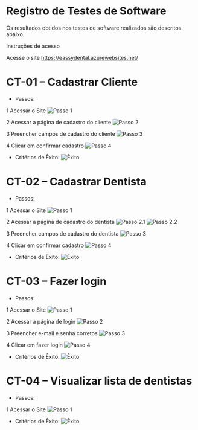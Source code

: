 # Registro de Testes de Software

Os resultados obtidos nos testes de software realizados são descritos abaixo.

Instruções de acesso 

Acesse o site https://eassydental.azurewebsites.net/

# CT-01 – Cadastrar Cliente 

* Passos: 

1 Acessar o Site 
![Passo 1](img/testes/C01Passo1.png)

2 Acessar a página de cadastro do cliente
![Passo 2](img/testes/C01Passo2.png)

3 Preencher campos de cadastro do cliente 
![Passo 3](img/testes/C01Passo3.png)

4 Clicar em confirmar cadastro
![Passo 4](img/testes/C01Passo4.png)

* Critérios de Êxito: 
![Êxito](img/testes/C01Exito.png)



# CT-02 – Cadastrar Dentista 

* Passos: 

1 Acessar o Site 
![Passo 1](img/testes/C02Passo1.png)

2 Acessar a página de cadastro do dentista
![Passo 2.1](img/testes/C02Passo2.1.png)
![Passo 2.2](img/testes/C02Passo2.2.png)

3 Preencher campos de cadastro do dentista 
![Passo 3](img/testes/C02Passo3.png)

4 Clicar em confirmar cadastro
![Passo 4](img/testes/C02Passo4.png)

* Critérios de Êxito: 
![Êxito](img/testes/C02Exito.png)



# CT-03 – Fazer login 

* Passos:  

1 Acessar o Site 
![Passo 1](img/testes/C03Passo1.png)

2 Acessar a página de login
![Passo 2](img/testes/C03Passo2.png)

3 Preencher e-mail e senha corretos 
![Passo 3](img/testes/C03Passo3.png)

4 Clicar em fazer login
![Passo 4](img/testes/C03Passo4.png)

* Critérios de Êxito: 
![Êxito](img/testes/C03Exito.png)



# CT-04 – Visualizar lista de dentistas 

* Passos:  

1 Acessar o Site
![Passo 1](img/TelaListaDentista.png)

* Critérios de Êxito: 
![Êxito](img/TelaListaDentista.png)